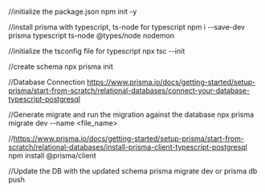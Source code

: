 //initialize the package.json
npm init -y

//install prisma with typescript, ts-node for typescript
npm i --save-dev prisma typescript ts-node @types/node nodemon

//initialize the tsconfig file for typescript
npx tsc --init

//create schema
npx prisma init

//Database Connection
https://www.prisma.io/docs/getting-started/setup-prisma/start-from-scratch/relational-databases/connect-your-database-typescript-postgresql

//Generate migrate and run the migration against the database
npx prisma migrate dev --name <file_name>

//https://www.prisma.io/docs/getting-started/setup-prisma/start-from-scratch/relational-databases/install-prisma-client-typescript-postgresql
npm install @prisma/client

//Update the DB with the updated schema
prisma migrate dev or prisma db push